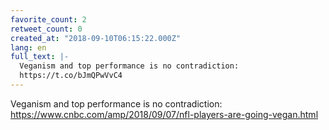 ```yaml
---
favorite_count: 2
retweet_count: 0
created_at: "2018-09-10T06:15:22.000Z"
lang: en
full_text: |-
  Veganism and top performance is no contradiction:
  https://t.co/bJmQPwVvC4
---
```


Veganism and top performance is no contradiction:
<https://www.cnbc.com/amp/2018/09/07/nfl-players-are-going-vegan.html>
